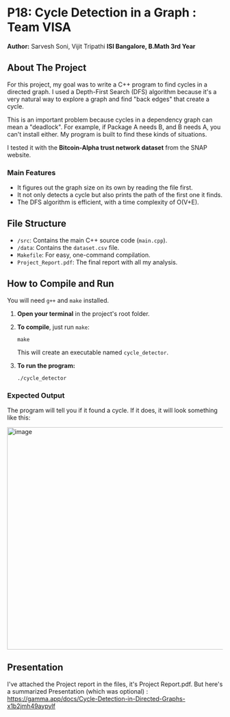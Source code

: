 # P18: Cycle Detection in a Graph : Team VISA

**Author:** Sarvesh Soni, Vijit Tripathi
**ISI Bangalore, B.Math 3rd Year**

## About The Project

For this project, my goal was to write a C++ program to find cycles in a directed graph. I used a Depth-First Search (DFS) algorithm because it's a very natural way to explore a graph and find "back edges" that create a cycle.

This is an important problem because cycles in a dependency graph can mean a "deadlock". For example, if Package A needs B, and B needs A, you can't install either. My program is built to find these kinds of situations.

I tested it with the **Bitcoin-Alpha trust network dataset** from the SNAP website.

### Main Features
*   It figures out the graph size on its own by reading the file first.
*   It not only detects a cycle but also prints the path of the first one it finds.
*   The DFS algorithm is efficient, with a time complexity of O(V+E).

## File Structure

-   `/src`: Contains the main C++ source code (`main.cpp`).
-   `/data`: Contains the `dataset.csv` file.
-   `Makefile`: For easy, one-command compilation.
-   `Project_Report.pdf`: The final report with all my analysis.

## How to Compile and Run

You will need `g++` and `make` installed.

1.  **Open your terminal** in the project's root folder.

2.  **To compile**, just run `make`:
    ```
    make
    ```
    This will create an executable named `cycle_detector`.

3.  **To run the program:**
    ```
    ./cycle_detector
    ```

### Expected Output

The program will tell you if it found a cycle. If it does, it will look something like this:

<img width="1076" height="518" alt="image" src="https://github.com/user-attachments/assets/c16c036e-d6b5-4089-8731-ac70252991a4" />


## Presentation 

I've attached the Project report in the files, it's Project Report.pdf. 
But here's a summarized Presentation (which was optional) :
https://gamma.app/docs/Cycle-Detection-in-Directed-Graphs-x1b2jmh49aypylf

